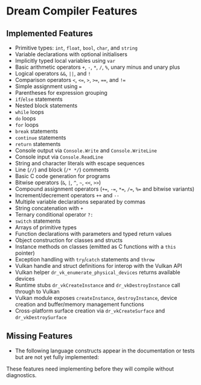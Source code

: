 # Dream Compiler Features

## Implemented Features

- Primitive types: `int`, `float`, `bool`, `char`, and `string`
- Variable declarations with optional initialisers
- Implicitly typed local variables using `var`
- Basic arithmetic operators `+`, `-`, `*`, `/`, `%`, unary minus and unary plus
- Logical operators `&&`, `||`, and `!`
- Comparison operators `<`, `<=`, `>`, `>=`, `==`, and `!=`
- Simple assignment using `=`
- Parentheses for expression grouping
- `if`/`else` statements
- Nested block statements
- `while` loops
- `do` loops
- `for` loops
- `break` statements
- `continue` statements
- `return` statements
- Console output via `Console.Write` and `Console.WriteLine`
- Console input via `Console.ReadLine`
- String and character literals with escape sequences
- Line (`//`) and block (`/* */`) comments
- Basic C code generation for programs
- Bitwise operators (`&`, `|`, `^`, `~`, `<<`, `>>`)
- Compound assignment operators (`+=`, `-=`, `*=`, `/=`, `%=` and bitwise variants)
- Increment/decrement operators `++` and `--`
- Multiple variable declarations separated by commas
- String concatenation with `+`
- Ternary conditional operator `?:`
- `switch` statements
- Arrays of primitive types
- Function declarations with parameters and typed return values
- Object construction for classes and structs
- Instance methods on classes (emitted as C functions with a `this` pointer)
- Exception handling with `try`/`catch` statements and `throw`
- Vulkan handle and struct definitions for interop with the Vulkan API
- Vulkan helper `dr_vk_enumerate_physical_devices` returns available devices
- Runtime stubs `dr_vkCreateInstance` and `dr_vkDestroyInstance` call through to Vulkan
- Vulkan module exposes `createInstance`, `destroyInstance`, device creation and buffer/memory management functions
- Cross-platform surface creation via `dr_vkCreateSurface` and `dr_vkDestroySurface`

## Missing Features

- The following language constructs appear in the documentation or tests but are not yet fully implemented:


These features need implementing before they will compile without diagnostics.

